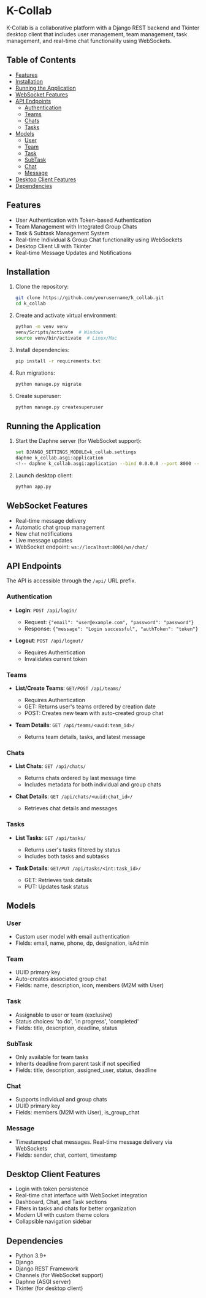 # K-Collab

K-Collab is a collaborative platform with a Django REST backend and Tkinter desktop client that includes user management, team management, task management, and real-time chat functionality using WebSockets.

## Table of Contents
- [Features](#features)
- [Installation](#installation)
- [Running the Application](#running-the-application)
- [WebSocket Features](#websocket-features)
- [API Endpoints](#api-endpoints)
  - [Authentication](#authentication)
  - [Teams](#teams)
  - [Chats](#chats)
  - [Tasks](#tasks)
- [Models](#models)
  - [User](#user)
  - [Team](#team)
  - [Task](#task)
  - [SubTask](#subtask)
  - [Chat](#chat)
  - [Message](#message)
- [Desktop Client Features](#desktop-client-features)
- [Dependencies](#dependencies)


## Features

- User Authentication with Token-based Authentication
- Team Management with Integrated Group Chats
- Task & Subtask Management System
- Real-time Individual & Group Chat functionality using WebSockets
- Desktop Client UI with Tkinter
- Real-time Message Updates and Notifications

## Installation

1. Clone the repository:
    ```bash
    git clone https://github.com/yourusername/k_collab.git
    cd k_collab
    ```

2. Create and activate virtual environment:
    ```bash
    python -m venv venv
    venv/Scripts/activate  # Windows
    source venv/bin/activate  # Linux/Mac
    ```

3. Install dependencies:
    ```bash
    pip install -r requirements.txt
    ```

4. Run migrations:
    ```bash
    python manage.py migrate
    ```

5. Create superuser:
    ```bash
    python manage.py createsuperuser
    ```

## Running the Application

1. Start the Daphne server (for WebSocket support):
    ```bash
    set DJANGO_SETTINGS_MODULE=k_collab.settings
    daphne k_collab.asgi:application
    <!-- daphne k_collab.asgi:application --bind 0.0.0.0 --port 8000 -->
    ```

2. Launch desktop client:
    ```bash
    python app.py
    ```

## WebSocket Features

- Real-time message delivery
- Automatic chat group management
- New chat notifications
- Live message updates
- WebSocket endpoint: `ws://localhost:8000/ws/chat/`

## API Endpoints

The API is accessible through the `/api/` URL prefix.

### Authentication
- **Login**: `POST /api/login/`
  - Request: `{"email": "user@example.com", "password": "password"}`
  - Response: `{"message": "Login successful", "authToken": "token"}`

- **Logout**: `POST /api/logout/`
  - Requires Authentication
  - Invalidates current token

### Teams
- **List/Create Teams**: `GET/POST /api/teams/`
  - Requires Authentication
  - GET: Returns user's teams ordered by creation date
  - POST: Creates new team with auto-created group chat

- **Team Details**: `GET /api/teams/<uuid:team_id>/`
  - Returns team details, tasks, and latest message

### Chats
- **List Chats**: `GET /api/chats/`
  - Returns chats ordered by last message time
  - Includes metadata for both individual and group chats

- **Chat Details**: `GET /api/chats/<uuid:chat_id>/`
  - Retrieves chat details and messages

### Tasks
- **List Tasks**: `GET /api/tasks/`
  - Returns user's tasks filtered by status
  - Includes both tasks and subtasks

- **Task Details**: `GET/PUT /api/tasks/<int:task_id>/`
  - GET: Retrieves task details
  - PUT: Updates task status

## Models

### User
- Custom user model with email authentication
- Fields: email, name, phone, dp, designation, isAdmin

### Team
- UUID primary key
- Auto-creates associated group chat
- Fields: name, description, icon, members (M2M with User)

### Task
- Assignable to user or team (exclusive)
- Status choices: 'to do', 'in progress', 'completed'
- Fields: title, description, deadline, status

### SubTask
- Only available for team tasks
- Inherits deadline from parent task if not specified
- Fields: title, description, assigned_user, status, deadline

### Chat
- Supports individual and group chats
- UUID primary key
- Fields: members (M2M with User), is_group_chat

### Message
- Timestamped chat messages. Real-time message delivery via WebSockets
- Fields: sender, chat, content, timestamp

## Desktop Client Features

- Login with token persistence
- Real-time chat interface with WebSocket integration
- Dashboard, Chat, and Task sections
- Filters in tasks and chats for better organization
- Modern UI with custom theme colors
- Collapsible navigation sidebar

## Dependencies

- Python 3.9+
- Django 
- Django REST Framework
- Channels (for WebSocket support)
- Daphne (ASGI server)
- Tkinter (for desktop client)

